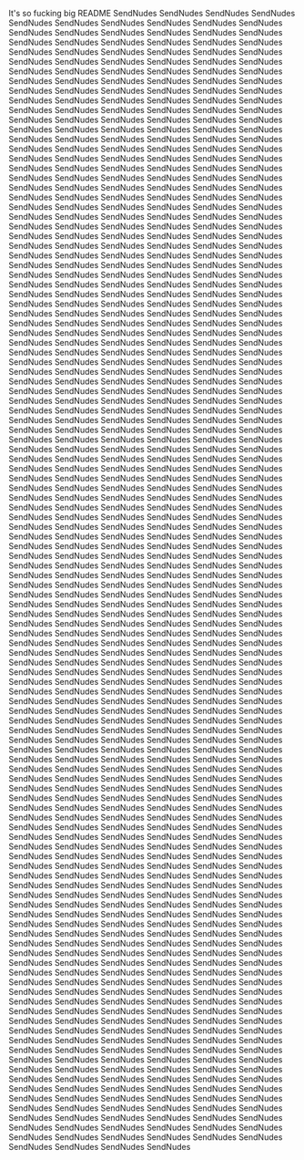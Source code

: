 It's so fucking big README
SendNudes
SendNudes
SendNudes
SendNudes
SendNudes
SendNudes
SendNudes
SendNudes
SendNudes
SendNudes
SendNudes
SendNudes
SendNudes
SendNudes
SendNudes
SendNudes
SendNudes
SendNudes
SendNudes
SendNudes
SendNudes
SendNudes
SendNudes
SendNudes
SendNudes
SendNudes
SendNudes
SendNudes
SendNudes
SendNudes
SendNudes
SendNudes
SendNudes
SendNudes
SendNudes
SendNudes
SendNudes
SendNudes
SendNudes
SendNudes
SendNudes
SendNudes
SendNudes
SendNudes
SendNudes
SendNudes
SendNudes
SendNudes
SendNudes
SendNudes
SendNudes
SendNudes
SendNudes
SendNudes
SendNudes
SendNudes
SendNudes
SendNudes
SendNudes
SendNudes
SendNudes
SendNudes
SendNudes
SendNudes
SendNudes
SendNudes
SendNudes
SendNudes
SendNudes
SendNudes
SendNudes
SendNudes
SendNudes
SendNudes
SendNudes
SendNudes
SendNudes
SendNudes
SendNudes
SendNudes
SendNudes
SendNudes
SendNudes
SendNudes
SendNudes
SendNudes
SendNudes
SendNudes
SendNudes
SendNudes
SendNudes
SendNudes
SendNudes
SendNudes
SendNudes
SendNudes
SendNudes
SendNudes
SendNudes
SendNudes
SendNudes
SendNudes
SendNudes
SendNudes
SendNudes
SendNudes
SendNudes
SendNudes
SendNudes
SendNudes
SendNudes
SendNudes
SendNudes
SendNudes
SendNudes
SendNudes
SendNudes
SendNudes
SendNudes
SendNudes
SendNudes
SendNudes
SendNudes
SendNudes
SendNudes
SendNudes
SendNudes
SendNudes
SendNudes
SendNudes
SendNudes
SendNudes
SendNudes
SendNudes
SendNudes
SendNudes
SendNudes
SendNudes
SendNudes
SendNudes
SendNudes
SendNudes
SendNudes
SendNudes
SendNudes
SendNudes
SendNudes
SendNudes
SendNudes
SendNudes
SendNudes
SendNudes
SendNudes
SendNudes
SendNudes
SendNudes
SendNudes
SendNudes
SendNudes
SendNudes
SendNudes
SendNudes
SendNudes
SendNudes
SendNudes
SendNudes
SendNudes
SendNudes
SendNudes
SendNudes
SendNudes
SendNudes
SendNudes
SendNudes
SendNudes
SendNudes
SendNudes
SendNudes
SendNudes
SendNudes
SendNudes
SendNudes
SendNudes
SendNudes
SendNudes
SendNudes
SendNudes
SendNudes
SendNudes
SendNudes
SendNudes
SendNudes
SendNudes
SendNudes
SendNudes
SendNudes
SendNudes
SendNudes
SendNudes
SendNudes
SendNudes
SendNudes
SendNudes
SendNudes
SendNudes
SendNudes
SendNudes
SendNudes
SendNudes
SendNudes
SendNudes
SendNudes
SendNudes
SendNudes
SendNudes
SendNudes
SendNudes
SendNudes
SendNudes
SendNudes
SendNudes
SendNudes
SendNudes
SendNudes
SendNudes
SendNudes
SendNudes
SendNudes
SendNudes
SendNudes
SendNudes
SendNudes
SendNudes
SendNudes
SendNudes
SendNudes
SendNudes
SendNudes
SendNudes
SendNudes
SendNudes
SendNudes
SendNudes
SendNudes
SendNudes
SendNudes
SendNudes
SendNudes
SendNudes
SendNudes
SendNudes
SendNudes
SendNudes
SendNudes
SendNudes
SendNudes
SendNudes
SendNudes
SendNudes
SendNudes
SendNudes
SendNudes
SendNudes
SendNudes
SendNudes
SendNudes
SendNudes
SendNudes
SendNudes
SendNudes
SendNudes
SendNudes
SendNudes
SendNudes
SendNudes
SendNudes
SendNudes
SendNudes
SendNudes
SendNudes
SendNudes
SendNudes
SendNudes
SendNudes
SendNudes
SendNudes
SendNudes
SendNudes
SendNudes
SendNudes
SendNudes
SendNudes
SendNudes
SendNudes
SendNudes
SendNudes
SendNudes
SendNudes
SendNudes
SendNudes
SendNudes
SendNudes
SendNudes
SendNudes
SendNudes
SendNudes
SendNudes
SendNudes
SendNudes
SendNudes
SendNudes
SendNudes
SendNudes
SendNudes
SendNudes
SendNudes
SendNudes
SendNudes
SendNudes
SendNudes
SendNudes
SendNudes
SendNudes
SendNudes
SendNudes
SendNudes
SendNudes
SendNudes
SendNudes
SendNudes
SendNudes
SendNudes
SendNudes
SendNudes
SendNudes
SendNudes
SendNudes
SendNudes
SendNudes
SendNudes
SendNudes
SendNudes
SendNudes
SendNudes
SendNudes
SendNudes
SendNudes
SendNudes
SendNudes
SendNudes
SendNudes
SendNudes
SendNudes
SendNudes
SendNudes
SendNudes
SendNudes
SendNudes
SendNudes
SendNudes
SendNudes
SendNudes
SendNudes
SendNudes
SendNudes
SendNudes
SendNudes
SendNudes
SendNudes
SendNudes
SendNudes
SendNudes
SendNudes
SendNudes
SendNudes
SendNudes
SendNudes
SendNudes
SendNudes
SendNudes
SendNudes
SendNudes
SendNudes
SendNudes
SendNudes
SendNudes
SendNudes
SendNudes
SendNudes
SendNudes
SendNudes
SendNudes
SendNudes
SendNudes
SendNudes
SendNudes
SendNudes
SendNudes
SendNudes
SendNudes
SendNudes
SendNudes
SendNudes
SendNudes
SendNudes
SendNudes
SendNudes
SendNudes
SendNudes
SendNudes
SendNudes
SendNudes
SendNudes
SendNudes
SendNudes
SendNudes
SendNudes
SendNudes
SendNudes
SendNudes
SendNudes
SendNudes
SendNudes
SendNudes
SendNudes
SendNudes
SendNudes
SendNudes
SendNudes
SendNudes
SendNudes
SendNudes
SendNudes
SendNudes
SendNudes
SendNudes
SendNudes
SendNudes
SendNudes
SendNudes
SendNudes
SendNudes
SendNudes
SendNudes
SendNudes
SendNudes
SendNudes
SendNudes
SendNudes
SendNudes
SendNudes
SendNudes
SendNudes
SendNudes
SendNudes
SendNudes
SendNudes
SendNudes
SendNudes
SendNudes
SendNudes
SendNudes
SendNudes
SendNudes
SendNudes
SendNudes
SendNudes
SendNudes
SendNudes
SendNudes
SendNudes
SendNudes
SendNudes
SendNudes
SendNudes
SendNudes
SendNudes
SendNudes
SendNudes
SendNudes
SendNudes
SendNudes
SendNudes
SendNudes
SendNudes
SendNudes
SendNudes
SendNudes
SendNudes
SendNudes
SendNudes
SendNudes
SendNudes
SendNudes
SendNudes
SendNudes
SendNudes
SendNudes
SendNudes
SendNudes
SendNudes
SendNudes
SendNudes
SendNudes
SendNudes
SendNudes
SendNudes
SendNudes
SendNudes
SendNudes
SendNudes
SendNudes
SendNudes
SendNudes
SendNudes
SendNudes
SendNudes
SendNudes
SendNudes
SendNudes
SendNudes
SendNudes
SendNudes
SendNudes
SendNudes
SendNudes
SendNudes
SendNudes
SendNudes
SendNudes
SendNudes
SendNudes
SendNudes
SendNudes
SendNudes
SendNudes
SendNudes
SendNudes
SendNudes
SendNudes
SendNudes
SendNudes
SendNudes
SendNudes
SendNudes
SendNudes
SendNudes
SendNudes
SendNudes
SendNudes
SendNudes
SendNudes
SendNudes
SendNudes
SendNudes
SendNudes
SendNudes
SendNudes
SendNudes
SendNudes
SendNudes
SendNudes
SendNudes
SendNudes
SendNudes
SendNudes
SendNudes
SendNudes
SendNudes
SendNudes
SendNudes
SendNudes
SendNudes
SendNudes
SendNudes
SendNudes
SendNudes
SendNudes
SendNudes
SendNudes
SendNudes
SendNudes
SendNudes
SendNudes
SendNudes
SendNudes
SendNudes
SendNudes
SendNudes
SendNudes
SendNudes
SendNudes
SendNudes
SendNudes
SendNudes
SendNudes
SendNudes
SendNudes
SendNudes
SendNudes
SendNudes
SendNudes
SendNudes
SendNudes
SendNudes
SendNudes
SendNudes
SendNudes
SendNudes
SendNudes
SendNudes
SendNudes
SendNudes
SendNudes
SendNudes
SendNudes
SendNudes
SendNudes
SendNudes
SendNudes
SendNudes
SendNudes
SendNudes
SendNudes
SendNudes
SendNudes
SendNudes
SendNudes
SendNudes
SendNudes
SendNudes
SendNudes
SendNudes
SendNudes
SendNudes
SendNudes
SendNudes
SendNudes
SendNudes
SendNudes
SendNudes
SendNudes
SendNudes
SendNudes
SendNudes
SendNudes
SendNudes
SendNudes
SendNudes
SendNudes
SendNudes
SendNudes
SendNudes
SendNudes
SendNudes
SendNudes
SendNudes
SendNudes
SendNudes
SendNudes
SendNudes
SendNudes
SendNudes
SendNudes
SendNudes
SendNudes
SendNudes
SendNudes
SendNudes
SendNudes
SendNudes
SendNudes
SendNudes
SendNudes
SendNudes
SendNudes
SendNudes
SendNudes
SendNudes
SendNudes
SendNudes
SendNudes
SendNudes
SendNudes
SendNudes
SendNudes
SendNudes
SendNudes
SendNudes
SendNudes
SendNudes
SendNudes
SendNudes
SendNudes
SendNudes
SendNudes
SendNudes
SendNudes
SendNudes
SendNudes
SendNudes
SendNudes
SendNudes
SendNudes
